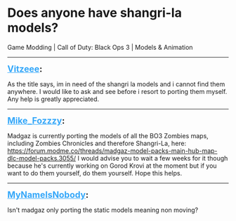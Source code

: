 # Does anyone have shangri-la models?
Game Modding | Call of Duty: Black Ops 3 | Models & Animation

---
<strong style="font-size: 1.4em;"><span style="text-decoration: underline;text-decoration-color: #34a7f9;"><span style="color:#34a7f9;">Vitzeee</span></span>:</strong>

<p>As the title says, im in need of the shangri la models and i cannot find them anywhere. I would like to ask and see before i resort to porting them myself. Any help is greatly appreciated.</p>

---
<strong style="font-size: 1.4em;"><span style="text-decoration: underline;text-decoration-color: #34a7f9;"><span style="color:#34a7f9;">Mike_Fozzzy</span></span>:</strong>

<p>Madgaz is currently porting the models of all the BO3 Zombies maps, including Zombies Chronicles and therefore Shangri-La, here: <a href="https://forum.modme.co/threads/madgaz-model-packs-main-hub-map-dlc-model-packs.3055/">https://forum.modme.co/threads/madgaz-model-packs-main-hub-map-dlc-model-packs.3055/</a>  I would advise you to wait a few weeks for it though because he&#39;s currently working on Gorod Krovi at the moment but if you want to do them yourself, do them yourself. Hope this helps.</p>

---
<strong style="font-size: 1.4em;"><span style="text-decoration: underline;text-decoration-color: #34a7f9;"><span style="color:#34a7f9;">MyNameIsNobody</span></span>:</strong>

<p>Isn&#39;t madgaz only porting the static models meaning non moving?</p>
